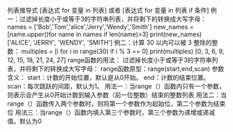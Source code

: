 列表推导式
[表达式 for 变量 in 列表] 
或者 
[表达式 for 变量 in 列表 if 条件]
例一：过滤掉长度小于或等于3的字符串列表，并将剩下的转换成大写字母：
names = ['Bob','Tom','alice','Jerry','Wendy','Smith']
new_names = [name.upper()for name in names if len(name)>3]
print(new_names)
['ALICE', 'JERRY', 'WENDY', 'SMITH']
例二：计算 30 以内可以被 3 整除的整数：
multiples = [i for i in range(30) if i % 3 == 0]
print(multiples)
[0, 3, 6, 9, 12, 15, 18, 21, 24, 27]
range函数的用法：
过滤掉长度小于或等于3的字符串列表，并将剩下的转换成大写字母：
range函数原型：range(start,end,scan)
参数含义：
start：计数的开始位置，默认是从0开始。
end：计数的结束位置。
scan：每次跳跃的间距，默认为1。
用法一：当range（）函数内只有一个参数，则表示会产生从0开始计数到输入参数（前一位整数）结束的整数列表
用法二：当range（）函数传入两个参数时，则将第一个参数作为起始位，第二个参数为结束位
用法三：当range（）函数内填入第三个参数时，第三个参数为递增或递减值。默认为0